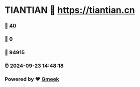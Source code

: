# TIANTIAN :link: https://tiantian.cn 
### :page_facing_up: [40](https://tiantian.cn/tag.html) 
### :speech_balloon: 0 
### :hibiscus: 94915 
### :alarm_clock: 2024-09-23 14:48:18 
### Powered by :heart: [Gmeek](https://github.com/Meekdai/Gmeek)

